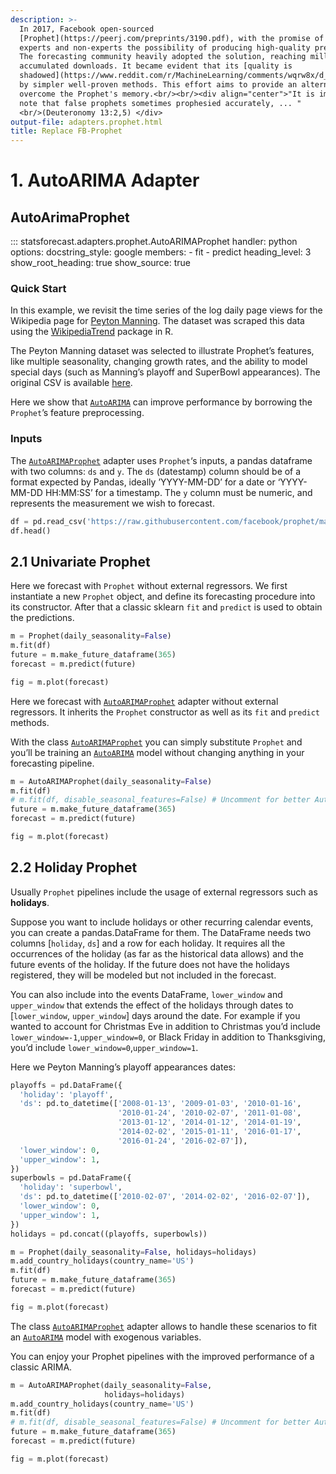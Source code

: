 ```yaml
---
description: >-
  In 2017, Facebook open-sourced
  [Prophet](https://peerj.com/preprints/3190.pdf), with the promise of providing
  experts and non-experts the possibility of producing high-quality predictions.
  The forecasting community heavily adopted the solution, reaching millions of
  accumulated downloads. It became evident that its [quality is
  shadowed](https://www.reddit.com/r/MachineLearning/comments/wqrw8x/d_fool_me_once_shame_on_you_fool_me_twice_shame/)
  by simpler well-proven methods. This effort aims to provide an alternative to
  overcome the Prophet's memory.<br/><br/><div align="center">"It is important to
  note that false prophets sometimes prophesied accurately, ... "
  <br/>(Deuteronomy 13:2,5) </div>
output-file: adapters.prophet.html
title: Replace FB-Prophet
---
```


# 1. AutoARIMA Adapter

## AutoArimaProphet

::: statsforecast.adapters.prophet.AutoARIMAProphet
    handler: python
    options:
      docstring_style: google
      members:
        - fit
        - predict
      heading_level: 3
      show_root_heading: true
      show_source: true

### Quick Start

In this example, we revisit the time series of the log daily page views
for the Wikipedia page for [Peyton
Manning](https://en.wikipedia.org/wiki/Peyton_Manning). The dataset was
scraped this data using the
[WikipediaTrend](https://cran.r-project.org/web/packages/wikipediatrend/index.html)
package in R.

The Peyton Manning dataset was selected to illustrate Prophet’s
features, like multiple seasonality, changing growth rates, and the
ability to model special days (such as Manning’s playoff and SuperBowl
appearances). The original CSV is available
[here](https://github.com/facebook/prophet/blob/main/examples/example_wp_log_peyton_manning.csv).

Here we show that
[`AutoARIMA`](https://Nixtla.github.io/statsforecast/src/core/models.html#autoarima)
can improve performance by borrowing the `Prophet`’s feature
preprocessing.

### Inputs

The
[`AutoARIMAProphet`](https://Nixtla.github.io/statsforecast/src/adapters.prophet.html#autoarimaprophet)
adapter uses `Prophet`‘s inputs, a pandas dataframe with two columns:
`ds` and `y`. The `ds` (datestamp) column should be of a format expected
by Pandas, ideally ’YYYY-MM-DD’ for a date or ‘YYYY-MM-DD HH:MM:SS’ for
a timestamp. The `y` column must be numeric, and represents the
measurement we wish to forecast.

```python
df = pd.read_csv('https://raw.githubusercontent.com/facebook/prophet/main/examples/example_wp_log_peyton_manning.csv')
df.head()
```

## 2.1 Univariate Prophet

Here we forecast with `Prophet` without external regressors. We first
instantiate a new `Prophet` object, and define its forecasting procedure
into its constructor. After that a classic sklearn `fit` and `predict`
is used to obtain the predictions.

```python
m = Prophet(daily_seasonality=False)
m.fit(df)
future = m.make_future_dataframe(365)
forecast = m.predict(future)
```

```python
fig = m.plot(forecast)
```

Here we forecast with
[`AutoARIMAProphet`](https://Nixtla.github.io/statsforecast/src/adapters.prophet.html#autoarimaprophet)
adapter without external regressors. It inherits the `Prophet`
constructor as well as its `fit` and `predict` methods.

With the class
[`AutoARIMAProphet`](https://Nixtla.github.io/statsforecast/src/adapters.prophet.html#autoarimaprophet)
you can simply substitute `Prophet` and you’ll be training an
[`AutoARIMA`](https://Nixtla.github.io/statsforecast/src/core/models.html#autoarima)
model without changing anything in your forecasting pipeline.

```python
m = AutoARIMAProphet(daily_seasonality=False)
m.fit(df)
# m.fit(df, disable_seasonal_features=False) # Uncomment for better AutoARIMA predictions
future = m.make_future_dataframe(365)
forecast = m.predict(future)
```

```python
fig = m.plot(forecast)
```

## 2.2 Holiday Prophet

Usually `Prophet` pipelines include the usage of external regressors
such as **holidays**.

Suppose you want to include holidays or other recurring calendar events,
you can create a pandas.DataFrame for them. The DataFrame needs two
columns \[`holiday`, `ds`\] and a row for each holiday. It requires all
the occurrences of the holiday (as far as the historical data allows)
and the future events of the holiday. If the future does not have the
holidays registered, they will be modeled but not included in the
forecast.

You can also include into the events DataFrame, `lower_window` and
`upper_window` that extends the effect of the holidays through dates to
\[`lower_window`, `upper_window`\] days around the date. For example if
you wanted to account for Christmas Eve in addition to Christmas you’d
include `lower_window=-1`,`upper_window=0`, or Black Friday in addition
to Thanksgiving, you’d include `lower_window=0`,`upper_window=1`.

Here we Peyton Manning’s playoff appearances dates:

```python
playoffs = pd.DataFrame({
  'holiday': 'playoff',
  'ds': pd.to_datetime(['2008-01-13', '2009-01-03', '2010-01-16',
                        '2010-01-24', '2010-02-07', '2011-01-08',
                        '2013-01-12', '2014-01-12', '2014-01-19',
                        '2014-02-02', '2015-01-11', '2016-01-17',
                        '2016-01-24', '2016-02-07']),
  'lower_window': 0,
  'upper_window': 1,
})
superbowls = pd.DataFrame({
  'holiday': 'superbowl',
  'ds': pd.to_datetime(['2010-02-07', '2014-02-02', '2016-02-07']),
  'lower_window': 0,
  'upper_window': 1,
})
holidays = pd.concat((playoffs, superbowls))
```

```python
m = Prophet(daily_seasonality=False, holidays=holidays)
m.add_country_holidays(country_name='US')
m.fit(df)
future = m.make_future_dataframe(365)
forecast = m.predict(future)
```

```python
fig = m.plot(forecast)
```

The class
[`AutoARIMAProphet`](https://Nixtla.github.io/statsforecast/src/adapters.prophet.html#autoarimaprophet)
adapter allows to handle these scenarios to fit an
[`AutoARIMA`](https://Nixtla.github.io/statsforecast/src/core/models.html#autoarima)
model with exogenous variables.

You can enjoy your Prophet pipelines with the improved performance of a
classic ARIMA.

```python
m = AutoARIMAProphet(daily_seasonality=False,
                     holidays=holidays)
m.add_country_holidays(country_name='US')
m.fit(df)
# m.fit(df, disable_seasonal_features=False) # Uncomment for better AutoARIMA predictions
future = m.make_future_dataframe(365)
forecast = m.predict(future)
```

```python
fig = m.plot(forecast)
```
